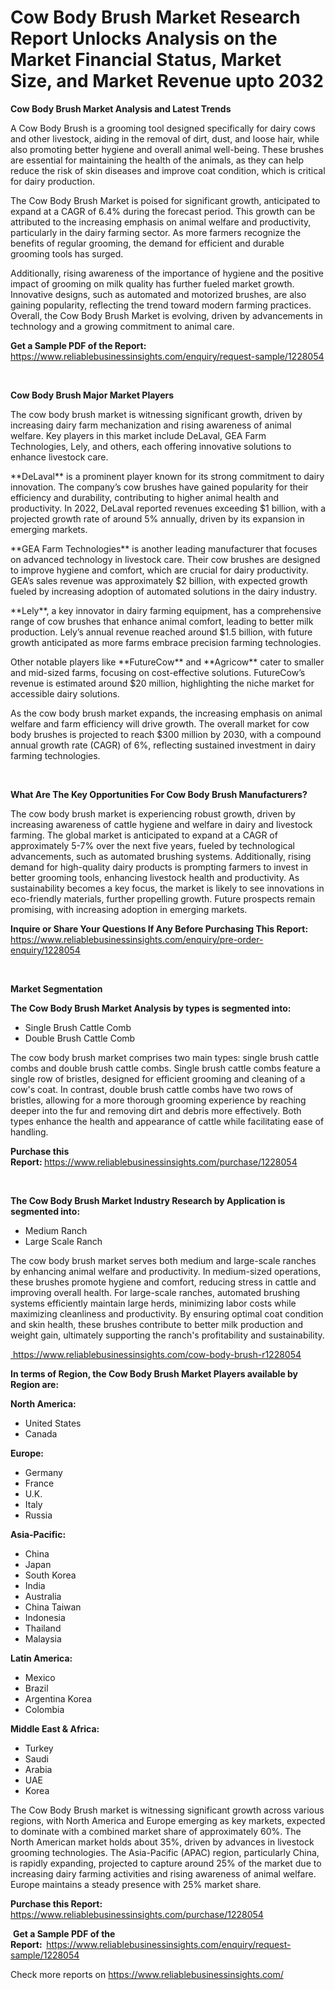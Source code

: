 <p><h1>Cow Body Brush Market Research Report Unlocks Analysis on the Market Financial Status, Market Size, and Market Revenue upto 2032</h1></p><p><strong>Cow Body Brush Market Analysis and Latest Trends</strong></p>
<p><p>A Cow Body Brush is a grooming tool designed specifically for dairy cows and other livestock, aiding in the removal of dirt, dust, and loose hair, while also promoting better hygiene and overall animal well-being. These brushes are essential for maintaining the health of the animals, as they can help reduce the risk of skin diseases and improve coat condition, which is critical for dairy production.</p><p>The Cow Body Brush Market is poised for significant growth, anticipated to expand at a CAGR of 6.4% during the forecast period. This growth can be attributed to the increasing emphasis on animal welfare and productivity, particularly in the dairy farming sector. As more farmers recognize the benefits of regular grooming, the demand for efficient and durable grooming tools has surged.</p><p>Additionally, rising awareness of the importance of hygiene and the positive impact of grooming on milk quality has further fueled market growth. Innovative designs, such as automated and motorized brushes, are also gaining popularity, reflecting the trend toward modern farming practices. Overall, the Cow Body Brush Market is evolving, driven by advancements in technology and a growing commitment to animal care.</p></p>
<p><strong>Get a Sample PDF of the Report:&nbsp;</strong> <a href="https://www.reliablebusinessinsights.com/enquiry/request-sample/1228054?utm_campaign=3439&utm_medium=2&utm_source=Github&utm_content=ia&utm_term=09042025&utm_id=cow-body-brush">https://www.reliablebusinessinsights.com/enquiry/request-sample/1228054</a></p>
<p>&nbsp;</p>
<p><strong>Cow Body Brush Major Market Players</strong></p>
<p><p>The cow body brush market is witnessing significant growth, driven by increasing dairy farm mechanization and rising awareness of animal welfare. Key players in this market include DeLaval, GEA Farm Technologies, Lely, and others, each offering innovative solutions to enhance livestock care.</p><p>**DeLaval** is a prominent player known for its strong commitment to dairy innovation. The company’s cow brushes have gained popularity for their efficiency and durability, contributing to higher animal health and productivity. In 2022, DeLaval reported revenues exceeding $1 billion, with a projected growth rate of around 5% annually, driven by its expansion in emerging markets.</p><p>**GEA Farm Technologies** is another leading manufacturer that focuses on advanced technology in livestock care. Their cow brushes are designed to improve hygiene and comfort, which are crucial for dairy productivity. GEA’s sales revenue was approximately $2 billion, with expected growth fueled by increasing adoption of automated solutions in the dairy industry.</p><p>**Lely**, a key innovator in dairy farming equipment, has a comprehensive range of cow brushes that enhance animal comfort, leading to better milk production. Lely’s annual revenue reached around $1.5 billion, with future growth anticipated as more farms embrace precision farming technologies.</p><p>Other notable players like **FutureCow** and **Agricow** cater to smaller and mid-sized farms, focusing on cost-effective solutions. FutureCow’s revenue is estimated around $20 million, highlighting the niche market for accessible dairy solutions.</p><p>As the cow body brush market expands, the increasing emphasis on animal welfare and farm efficiency will drive growth. The overall market for cow body brushes is projected to reach $300 million by 2030, with a compound annual growth rate (CAGR) of 6%, reflecting sustained investment in dairy farming technologies.</p></p>
<p>&nbsp;</p>
<p><strong>What Are The Key Opportunities For Cow Body Brush Manufacturers?</strong></p>
<p><p>The cow body brush market is experiencing robust growth, driven by increasing awareness of cattle hygiene and welfare in dairy and livestock farming. The global market is anticipated to expand at a CAGR of approximately 5-7% over the next five years, fueled by technological advancements, such as automated brushing systems. Additionally, rising demand for high-quality dairy products is prompting farmers to invest in better grooming tools, enhancing livestock health and productivity. As sustainability becomes a key focus, the market is likely to see innovations in eco-friendly materials, further propelling growth. Future prospects remain promising, with increasing adoption in emerging markets.</p></p>
<p><strong>Inquire or Share Your Questions If Any Before Purchasing This Report:</strong> <a href="https://www.reliablebusinessinsights.com/enquiry/pre-order-enquiry/1228054?utm_campaign=3439&utm_medium=2&utm_source=Github&utm_content=ia&utm_term=09042025&utm_id=cow-body-brush">https://www.reliablebusinessinsights.com/enquiry/pre-order-enquiry/1228054</a></p>
<p>&nbsp;</p>
<p><strong>Market Segmentation</strong></p>
<p><strong>The Cow Body Brush Market Analysis by types is segmented into:</strong></p>
<p><ul><li>Single Brush Cattle Comb</li><li>Double Brush Cattle Comb</li></ul></p>
<p><p>The cow body brush market comprises two main types: single brush cattle combs and double brush cattle combs. Single brush cattle combs feature a single row of bristles, designed for efficient grooming and cleaning of a cow's coat. In contrast, double brush cattle combs have two rows of bristles, allowing for a more thorough grooming experience by reaching deeper into the fur and removing dirt and debris more effectively. Both types enhance the health and appearance of cattle while facilitating ease of handling.</p></p>
<p><strong>Purchase this Report:&nbsp;</strong><a href="https://www.reliablebusinessinsights.com/purchase/1228054?utm_campaign=3439&utm_medium=2&utm_source=Github&utm_content=ia&utm_term=09042025&utm_id=cow-body-brush">https://www.reliablebusinessinsights.com/purchase/1228054</a></p>
<p>&nbsp;</p>
<p><strong>The Cow Body Brush Market Industry Research by Application is segmented into:</strong></p>
<p><ul><li>Medium Ranch</li><li>Large Scale Ranch</li></ul></p>
<p><p>The cow body brush market serves both medium and large-scale ranches by enhancing animal welfare and productivity. In medium-sized operations, these brushes promote hygiene and comfort, reducing stress in cattle and improving overall health. For large-scale ranches, automated brushing systems efficiently maintain large herds, minimizing labor costs while maximizing cleanliness and productivity. By ensuring optimal coat condition and skin health, these brushes contribute to better milk production and weight gain, ultimately supporting the ranch's profitability and sustainability.</p></p>
<p><a href="https://www.reliablebusinessinsights.com/cow-body-brush-r1228054?utm_campaign=3439&utm_medium=2&utm_source=Github&utm_content=ia&utm_term=09042025&utm_id=cow-body-brush">&nbsp;https://www.reliablebusinessinsights.com/cow-body-brush-r1228054</a></p>
<p><strong>In terms of Region, the Cow Body Brush Market Players available by Region are:</strong></p>
<p>
    <p> <strong> North America: </strong>
        <ul>
            <li>United States</li>
            <li>Canada</li>
        </ul>
        </p> 
    <p> <strong> Europe: </strong>
        <ul>
            <li>Germany</li>
            <li>France</li>
            <li>U.K.</li>
            <li>Italy</li>
            <li>Russia</li>
        </ul>
        </p> 
    <p> <strong> Asia-Pacific: </strong>
        <ul>
            <li>China</li>
            <li>Japan</li>
            <li>South Korea</li>
            <li>India</li>
            <li>Australia</li>
            <li>China Taiwan</li>
            <li>Indonesia</li>
            <li>Thailand</li>
            <li>Malaysia</li>
        </ul>
        </p> 
    <p> <strong> Latin America: </strong>
        <ul>
            <li>Mexico</li>
            <li>Brazil</li>
            <li>Argentina Korea</li>
            <li>Colombia</li>
        </ul>
        </p> 
    <p> <strong> Middle East & Africa: </strong>
        <ul>
            <li>Turkey</li>
            <li>Saudi</li>
            <li>Arabia</li>
            <li>UAE</li>
            <li>Korea</li>
        </ul>
    </p>
    </p>
<p><p>The Cow Body Brush market is witnessing significant growth across various regions, with North America and Europe emerging as key markets, expected to dominate with a combined market share of approximately 60%. The North American market holds about 35%, driven by advances in livestock grooming technologies. The Asia-Pacific (APAC) region, particularly China, is rapidly expanding, projected to capture around 25% of the market due to increasing dairy farming activities and rising awareness of animal welfare. Europe maintains a steady presence with 25% market share.</p></p>
<p><strong>Purchase this Report: </strong><a href="https://www.reliablebusinessinsights.com/purchase/1228054?utm_campaign=3439&utm_medium=2&utm_source=Github&utm_content=ia&utm_term=09042025&utm_id=cow-body-brush">https://www.reliablebusinessinsights.com/purchase/1228054</a></p>
<p>&nbsp;<strong>Get a Sample PDF of the Report:&nbsp;&nbsp;</strong><a href="https://www.reliablebusinessinsights.com/enquiry/request-sample/1228054?utm_campaign=3439&utm_medium=2&utm_source=Github&utm_content=ia&utm_term=09042025&utm_id=cow-body-brush">https://www.reliablebusinessinsights.com/enquiry/request-sample/1228054</a></p>
<p><strong></strong></p>
<p>Check more reports on <a href="https://www.reliablebusinessinsights.com/?utm_campaign=3439&utm_medium=2&utm_source=Github&utm_content=ia&utm_term=09042025&utm_id=cow-body-brush">https://www.reliablebusinessinsights.com/</a></p>